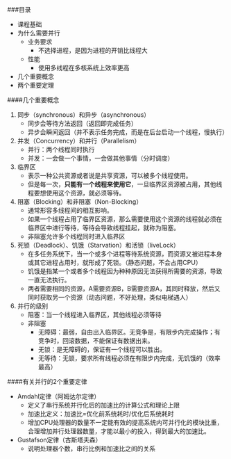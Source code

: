 ###目录
* 课程基础
* 为什么需要并行
	* 业务要求
		* 不选择进程，是因为进程的开销比线程大
	* 性能
		* 使用多线程在多核系统上效率更高
* 几个重要概念
* 两个重要定理

####几个重要概念
1. 同步（synchronous）和异步（asynchronous）
	* 同步会等待方法返回（返回即完成任务）
	* 异步会瞬间返回（并不表示任务完成，而是在后台启动一个线程，慢执行）
2. 并发（Concurrency）和并行（Parallelism）
	* 并行：两个线程同时执行
	* 并发：一会做一个事情，一会做其他事情（分时调度）
3. 临界区
	* 表示一种公共资源或者说是共享资源，可以被多个线程使用。
	* 但是每一次，**只能有一个线程来使用它**，一旦临界区资源被占用，其他线程要想使用这个资源，就必须等待。
4. 阻塞（Blocking）和非阻塞（Non-Blocking）
	* 通常形容多线程间的相互影响。
	* 如果一个线程占用了临界区资源，那么需要使用这个资源的线程就必须在临界区中进行等待，等待会导致线程挂起，就称为阻塞。
	* 非阻塞允许多个线程同时进入临界区
5. 死锁（Deadlock）、饥饿（Starvation）和活锁（liveLock）
	* 在多任务系统下，当一个或多个进程等待系统资源，而资源又被进程本身或其它进程占用时，就形成了死锁。（静态问题，不会占用CPU）
	* 饥饿是指某一个或者多个线程因为种种原因无法获得所需要的资源，导致一直无法执行。
	* 两者需要相同的资源，A需要资源B，B需要资源A，其同时释放，然后又同时获取另一个资源（动态问题，不好处理，类似电梯遇人）
6. 并行的级别
	* 阻塞：当一个线程进入临界区，其他线程必须等待
	* 非阻塞
		* 无障碍：最弱，自由出入临界区。无竞争是，有限步内完成操作；有竞争时，回滚数据，不能保证有数据出来。
		* 无锁：是无障碍的，保证有一个线程可以胜出。
		* 无等待：无锁，要求所有线程必须在有限步内完成，无饥饿的（效率最高）

####有关并行的2个重要定律
* Amdahl定律（阿姆达尔定律）
	* 定义了串行系统并行化后的加速比的计算公式和理论上限
	* 加速比定义：加速比=优化前系统耗时/优化后系统耗时
	* 增加CPU处理器的数量不一定能有效的提高系统内可并行化的模块比重，合理增加并行处理器数量，才能以最小的投入，得到最大的加速比。
* Gustafson定律（古斯塔夫森）
	* 说明处理器个数，串行比例和加速比之间的关系

